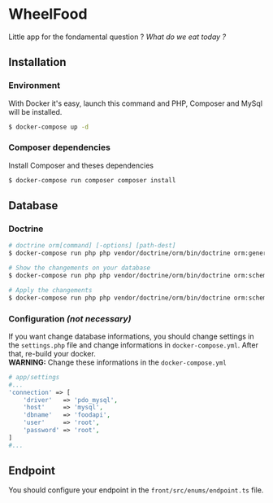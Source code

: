 # WheelFood

Little app for the fondamental question ? _What do we eat today ?_

## Installation

### Environment

With Docker it's easy, launch this command and PHP, Composer and MySql will be installed.

```bash
$ docker-compose up -d
```

### Composer dependencies

Install Composer and theses dependencies

```bash
$ docker-compose run composer composer install
```

## Database

### Doctrine

```bash
# doctrine orm[command] [-options] [path-dest]
$ docker-compose run php php vendor/doctrine/orm/bin/doctrine orm:generate:entities --generate-annotations="true" ./

# Show the changements on your database
$ docker-compose run php php vendor/doctrine/orm/bin/doctrine orm:schema-tool:update

# Apply the changements
$ docker-compose run php php vendor/doctrine/orm/bin/doctrine orm:schema-tool:update --force
```

### Configuration _(not necessary)_

If you want change database informations, you should change settings in the `settings.php` file and change informations in `docker-compose.yml`. After that, re-build your docker.  
**WARNING:** Change these informations in the `docker-compose.yml`

```php
# app/settings
#...
'connection' => [
    'driver'   => 'pdo_mysql',
    'host'     => 'mysql',
    'dbname'   => 'foodapi',
    'user'     => 'root',
    'password' => 'root',
]
#...
```

## Endpoint

You should configure your endpoint in the `front/src/enums/endpoint.ts` file.

